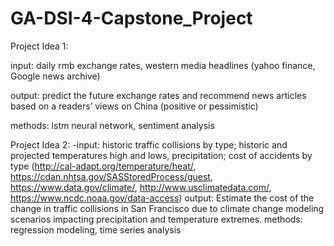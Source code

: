 # GA-DSI-4-Capstone_Project

Project Idea 1:

input: daily rmb exchange rates, western media headlines (yahoo finance, Google news archive)

output: predict the future exchange rates and recommend news articles based on a readers’ views on China (positive or pessimistic)

methods: lstm neural network, sentiment analysis

Project Idea 2:
-input: historic traffic collisions by type; historic and projected temperatures high and lows, precipitation; cost of accidents by type (http://cal-adapt.org/temperature/heat/, https://cdan.nhtsa.gov/SASStoredProcess/guest, https://www.data.gov/climate/, http://www.usclimatedata.com/, https://www.ncdc.noaa.gov/data-access)
output: Estimate the cost of the change in traffic collisions in San Francisco due to climate change modeling scenarios impacting precipitation and temperature extremes. 
methods: regression modeling, time series analysis
